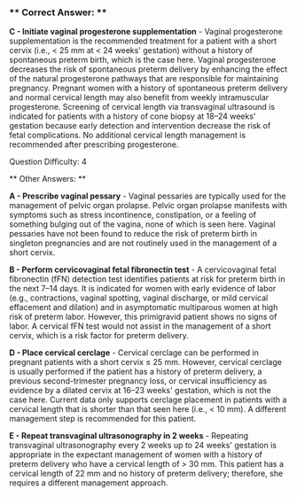 ### ** Correct Answer: **

**C - Initiate vaginal progesterone supplementation** - Vaginal progesterone supplementation is the recommended treatment for a patient with a short cervix (i.e., < 25 mm at < 24 weeks' gestation) without a history of spontaneous preterm birth, which is the case here. Vaginal progesterone decreases the risk of spontaneous preterm delivery by enhancing the effect of the natural progesterone pathways that are responsible for maintaining pregnancy. Pregnant women with a history of spontaneous preterm delivery and normal cervical length may also benefit from weekly intramuscular progesterone. Screening of cervical length via transvaginal ultrasound is indicated for patients with a history of cone biopsy at 18–24 weeks' gestation because early detection and intervention decrease the risk of fetal complications. No additional cervical length management is recommended after prescribing progesterone.

Question Difficulty: 4

** Other Answers: **

**A - Prescribe vaginal pessary** - Vaginal pessaries are typically used for the management of pelvic organ prolapse. Pelvic organ prolapse manifests with symptoms such as stress incontinence, constipation, or a feeling of something bulging out of the vagina, none of which is seen here. Vaginal pessaries have not been found to reduce the risk of preterm birth in singleton pregnancies and are not routinely used in the management of a short cervix.

**B - Perform cervicovaginal fetal fibronectin test** - A cervicovaginal fetal fibronectin (fFN) detection test identifies patients at risk for preterm birth in the next 7–14 days. It is indicated for women with early evidence of labor (e.g., contractions, vaginal spotting, vaginal discharge, or mild cervical effacement and dilation) and in asymptomatic multiparous women at high risk of preterm labor. However, this primigravid patient shows no signs of labor. A cervical fFN test would not assist in the management of a short cervix, which is a risk factor for preterm delivery.

**D - Place cervical cerclage** - Cervical cerclage can be performed in pregnant patients with a short cervix ≤ 25 mm. However, cervical cerclage is usually performed if the patient has a history of preterm delivery, a previous second-trimester pregnancy loss, or cervical insufficiency as evidence by a dilated cervix at 16–23 weeks' gestation, which is not the case here. Current data only supports cerclage placement in patients with a cervical length that is shorter than that seen here (i.e., < 10 mm). A different management step is recommended for this patient.

**E - Repeat transvaginal ultrasonography in 2 weeks** - Repeating transvaginal ultrasonography every 2 weeks up to 24 weeks' gestation is appropriate in the expectant management of women with a history of preterm delivery who have a cervical length of > 30 mm. This patient has a cervical length of 22 mm and no history of preterm delivery; therefore, she requires a different management approach.


